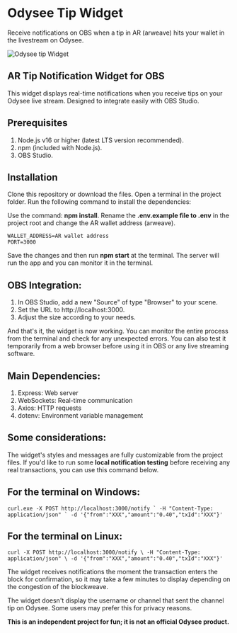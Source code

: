 # Odysee Tip Widget

Receive notifications on OBS when a tip in AR (arweave) hits your wallet in the livestream on Odysee.

![Odysee tip Widget](https://thumbs.odycdn.com/8f71bc0012a11aecc9691710eaf5e5f5.webp)

## AR Tip Notification Widget for OBS

This widget displays real-time notifications when you receive tips on your Odysee live stream. Designed to integrate easily with OBS Studio.

## Prerequisites

1. Node.js v16 or higher (latest LTS version recommended).
2. npm (included with Node.js).
3. OBS Studio.

## Installation

Clone this repository or download the files. Open a terminal in the project folder. Run the following command to install the dependencies:

Use the command: **npm install**. Rename the **.env.example file to .env** in the project root and change the AR wallet address (arweave).

```
WALLET_ADDRESS=AR wallet address
PORT=3000
```

Save the changes and then run **npm start** at the terminal. The server will run the app and you can monitor it in the terminal.

## OBS Integration:

1. In OBS Studio, add a new "Source" of type "Browser" to your scene.
2. Set the URL to http://localhost:3000.
3. Adjust the size according to your needs.

And that's it, the widget is now working. You can monitor the entire process from the terminal and check for any unexpected errors. You can also test it temporarily from a web browser before using it in OBS or any live streaming software.

## Main Dependencies:

1. Express: Web server
1. WebSockets: Real-time communication
1. Axios: HTTP requests
1. dotenv: Environment variable management

## Some considerations:

The widget's styles and messages are fully customizable from the project files. If you'd like to run some **local notification testing** before receiving any real transactions, you can use this command below.

## For the terminal on Windows:

```
curl.exe -X POST http://localhost:3000/notify ` -H "Content-Type: application/json" ` -d '{"from":"XXX","amount":"0.40","txId":"XXX"}'
```

## For the terminal on Linux:

```
curl -X POST http://localhost:3000/notify \ -H "Content-Type: application/json" \ -d '{"from":"XXX","amount":"0.40","txId":"XXX"}'
```

The widget receives notifications the moment the transaction enters the block for confirmation, so it may take a few minutes to display depending on the congestion of the blockweave.

The widget doesn't display the username or channel that sent the channel tip on Odysee. Some users may prefer this for privacy reasons.

**This is an independent project for fun; it is not an official Odysee product.**